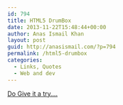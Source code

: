 ```yaml
---
id: 794
title: HTML5 DrumBox
date: 2013-11-22T15:48:44+00:00
author: Anas Ismail Khan
layout: post
guid: http://anasismail.com/?p=794
permalink: /html5-drumbox
categories:
  - Links, Quotes
  - Web and dev
---
```

[Do Give it a try&#8230;.](http://box.cloudymedia.com/)